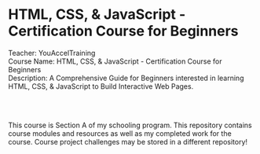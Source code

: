 # HTML, CSS, & JavaScript - Certification Course for Beginners

Teacher: YouAccelTraining <br>
Course Name: HTML, CSS, & JavaScript - Certification Course for Beginners <br>
Description: A Comprehensive Guide for Beginners interested in learning HTML, CSS, & JavaScript to Build Interactive Web Pages.

<br>
<br>

This course is Section A of my schooling program. This repository contains course modules and resources as well as my completed work for the course.
Course project challenges may be stored in a different repository!
